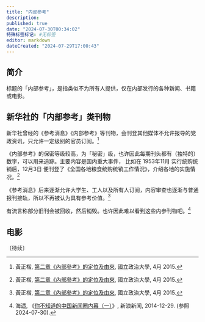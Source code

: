 ```yaml
---
title: "内部参考"
description:
published: true
date: "2024-07-30T00:34:02"
特殊标签标记: #无标签
editor: markdown
dateCreated: "2024-07-29T17:00:43"
---
```


## 简介

标题的「内部参考」，是指类似不为所有人提供，仅在内部发行的各种新闻、书籍或电影。

## 新华社的「内部参考」类刊物

新华社曾经的《参考消息》《内部参考》等刊物，会刊登其他媒体不允许报导的党政资讯，只允许一定级别的官员订阅。[^33731]

[^33731]: 黃正楷, [第二章《內部參考》的定位及由來](https://nccur.lib.nccu.edu.tw/bitstream/140.119/33731/5/26000305.pdf?vad=cYdBJX&nrobot=1), 國立政治大學, 4月 2015.

《内部参考》的保密等级较高，为「秘密」级，也许因此每期刊头都有（独特的）数字，可以用来追踪。主要内容是国内重大事件，
比如在 1953年11月 实行统购统销后，12月3日 便刊登了《全国各地粮食统购统销工作情況》，介绍各地的实施情况。[^33731]

《参考消息》后来逐渐允许大学生、工人以及所有人订阅，内容审查也逐渐与普通报刊接轨，所以不再被认为具有参考价值。[^33731]

有流言称部分旧刊会被回收，然后销毁。也许因此难以看到这些内参刊物吧。[^2v63p]

[^2v63p]: 海遥, 《[你不知道的中国新闻圈内幕（一）](https://web.archive.org/web/20240729162702/https://news.sina.com.cn/zl/zatan/blog/2014-12-29/15502909/2870082394/ab11fb5a0102v63p.shtml)》, 新浪新闻, 2014-12-29. (参照 2024-07-30).

## 电影

〔待续〕
